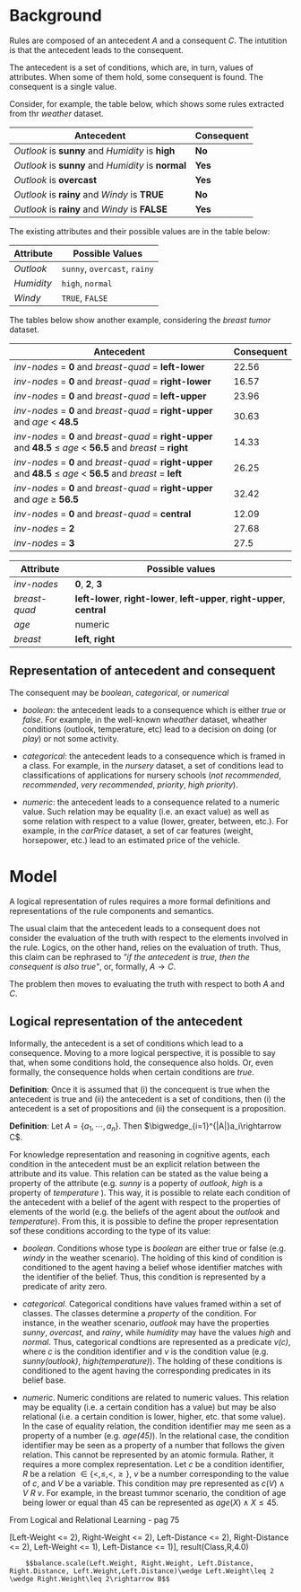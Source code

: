 
# Background

Rules are composed of an antecedent $A$ and a consequent $C$. The intutition is that the antecedent leads to the consequent.

The antecedent is a set of conditions, which are, in turn, values of attributes. When some of them hold, some consequent is found. The consequent is a single value. 


Consider, for example, the table below, which shows some rules extracted from thr *weather* dataset. 

| Antecedent                                                 | Consequent |
|-------------------------------------------------------------|----------|
| *Outlook* is **sunny** and *Humidity* is **high**           | **No**   |
| *Outlook* is **sunny** and *Humidity* is **normal**         | **Yes**  |
| *Outlook* is **overcast**                                   | **Yes**  |
| *Outlook* is **rainy** and *Windy* is **TRUE**              | **No**   |
| *Outlook* is **rainy** and *Windy* is **FALSE**             | **Yes**  |


The existing attributes and their possible values are in the table below:

| Attribute  | Possible Values          |
|------------|---------------------------|
| *Outlook*  | `sunny`, `overcast`, `rainy` |
| *Humidity* | `high`, `normal`             |
| *Windy*    | `TRUE`, `FALSE`              |



The tables below show another example, considering the *breast tumor* dataset.

| Antecedent                                                              | Consequent |
|--------------------------------------------------------------------------------------------------------|----------------|
| *inv-nodes* = **0** and *breast-quad* = **left-lower**                                                 | 22.56          |
| *inv-nodes* = **0** and *breast-quad* = **right-lower**                                                | 16.57          |
| *inv-nodes* = **0** and *breast-quad* = **left-upper**                                                 | 23.96          |
| *inv-nodes* = **0** and *breast-quad* = **right-upper** and *age* < **48.5**                           | 30.63          |
| *inv-nodes* = **0** and *breast-quad* = **right-upper** and **48.5** ≤ *age* < **56.5** and *breast* = **right** | 14.33          |
| *inv-nodes* = **0** and *breast-quad* = **right-upper** and **48.5** ≤ *age* < **56.5** and *breast* = **left**  | 26.25          |
| *inv-nodes* = **0** and *breast-quad* = **right-upper** and *age* ≥ **56.5**                           | 32.42          |
| *inv-nodes* = **0** and *breast-quad* = **central**                                                    | 12.09          |
| *inv-nodes* = **2**                                                                                    | 27.68          |
| *inv-nodes* = **3**                                                                                    | 27.5           |


| Attribute        | Possible values                        |
|------------------|------------------------------------------|
| *inv-nodes*     | **0**, **2**, **3**                      |
| *breast-quad*   | **left-lower**, **right-lower**, **left-upper**, **right-upper**, **central** |
| *age*           | numeric                                  |
| *breast*        | **left**, **right**                      |


## Representation of antecedent and consequent
The consequent may be <em>boolean</em>, <em>categorical</em>, or <em>numerical</em>

- <em>boolean</em>: the antecedent leads to a consequence which is either <em>true</em> or <em>false</em>. For example, in the well-known <em>wheather</em> dataset, wheather conditions (outlook, temperature, etc) lead to a decision on doing (or <em>play</em>) or not some activity.

- <em>categorical</em>: the antecedent leads to a consequence which is framed in a class. For example, in the <em>nursery</em> dataset, a set of conditions lead to classifications of applications for nursery schools (<em>not recommended</em>, <em>recommended</em>, <em>very recommended</em>, <em>priority</em>, <em>high priority</em>).

- <em>numeric</em>: the antecedent leads to a consequence related to a numeric value. Such relation may be equality (i.e. an exact value) as well as some relation with respect to a value (lower, greater, between, etc.). For example, in the <em>carPrice</em> dataset, a set of car features (weight, horsepower, etc.) lead to an estimated price of the vehicle.


# Model
A logical representation of rules requires a more formal definitions and representations of the rule components and semantics. 

The usual claim that the antecedent leads to a consequent does not consider the evaluation of the truth with respect to the elements involved in the rule. Logics, on the other hand, relies on the evaluation of truth. Thus, this claim can be rephrased to <em>"if the antecedent is true, then the consequent is also true"</em>, or, formally, $A\rightarrow C$. 

The problem then moves to evaluating the truth with respect to both $A$ and $C$.

## Logical representation of the antecedent
Informally, the antecedent is a set of conditions which lead to a consequence. Moving to a more logical perspective, it is possible to say that, when some conditions hold, the consequence also holds. Or, even formally, the consequence holds when certain conditions are <em>true</em>.

**Definition**: Once it is assumed that (i) the concequent is true when the antecedent is true and (ii) the antecedent is a set of conditions, then (i) the antecedent is a set of propositions and (ii) the consequent is a proposition.

**Definition**: Let $A=\{a_1, \cdots, a_n\}$. Then $\bigwedge_{i=1}^{|A|}a_i\rightarrow C$.

For knowledge representation and reasoning in cognitive agents, each condition in the antecedent must be an explicit relation between the attribute and its value. This relation can be stated as the value being a property of the attribute (e.g. *sunny* is a poperty of *outlook*, *high* is a property of *temperature* ).  This way, it is possible to relate each condition of the antecedent with a belief of the agent with respect to the properties of elements of the world (e.g. the beliefs of the agent about the *outlook* and *temperature*). From this, it is possible to define the proper representation sof these conditions according to the type of its value:

- *boolean*. Conditions whose type is *boolean* are either true or false (e.g. *windy* in the weather scenario). The holding of this kind of condition is conditioned to the agent having a belief whose identifier matches with the identifier of the belief. Thus, this condition is represented by a predicate of arity zero.

- *categorical*. Categorical conditions have values framed within a set of classes. The classes determine a *property* of the condition. For instance, in the weather scenario, *outlook* may have the properties *sunny*, *overcast*, and *rainy*, while *humidity* may have the values *high* and *normal*. Thus, categorical condtions are represented as a predicate *v(c)*, where *c* is the condition identifier and *v* is the condition value (e.g. *sunny(outlook)*, *high(temperature)*). The holding of these conditions is conditioned to the agent having the corresponding predicates in its belief base.

- *numeric*. Numeric conditions are related to numeric values. This relation may be equality (i.e. a certain condition has a value) but may be also relational (i.e. a certain condition is lower, higher, etc. that some value). In the case of equality relation, the condition identifier may me seen as a property of a number (e.g. *age(45)*). In the relational case, the condition identifier may be seen as a property of a number that follows the given relation. This cannot be represented by an atomic formula. Rather, it requires a more complex representation. Let $c$ be a condition identifier, $R$ be a relation $\in\{<,\leq,<,  \geq\}$, $v$ be a number corresponding to the value of $c$, and $V$ be a variable. This condition may pre represented as $c(V)\wedge V\ R\ v$. For example, in the breast tummor scenario,  the condition of age being lower or equal than 45 can be represented as $age(X)\wedge X\leq 45$.



From Logical and
Relational Learning - pag 75

[Left-Weight <= 2), Right-Weight <= 2), Left-Distance <= 2), Right-Distance <= 2), Left-Weight <= 1),                 Left-Distance <= 1)], result(Class,R,4.0)

        $$balance.scale(Left.Weight, Right.Weight, Left.Distance, Right.Distance, Left.Weight,Left.Distance)\wedge Left.Weight\leq 2 \wedge Right.Weight\leq 2\rightarrow B$$
        

        

